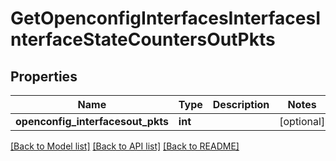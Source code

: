 # GetOpenconfigInterfacesInterfacesInterfaceStateCountersOutPkts

## Properties
Name | Type | Description | Notes
------------ | ------------- | ------------- | -------------
**openconfig_interfacesout_pkts** | **int** |  | [optional] 

[[Back to Model list]](../README.md#documentation-for-models) [[Back to API list]](../README.md#documentation-for-api-endpoints) [[Back to README]](../README.md)


